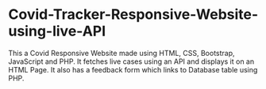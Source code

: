 # Covid-Tracker-Responsive-Website-using-live-API
This a Covid Responsive Website made using HTML, CSS, Bootstrap, JavaScript and PHP. It fetches live cases using an API and displays it on an HTML Page. It also has a feedback form which links to Database table using PHP.
